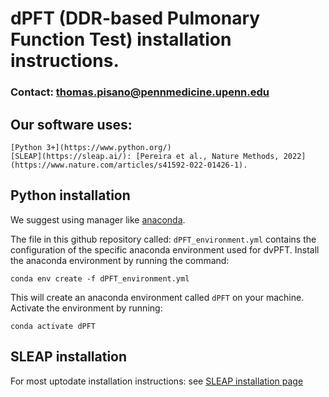 # dPFT (DDR-based Pulmonary Function Test) installation instructions.
### Contact: thomas.pisano@pennmedicine.upenn.edu


## Our software uses:
    [Python 3+](https://www.python.org/)
    [SLEAP](https://sleap.ai/): [Pereira et al., Nature Methods, 2022](https://www.nature.com/articles/s41592-022-01426-1).

## Python installation
We suggest using manager like [anaconda](https://www.anaconda.com/download/).

The file in this github repository called: `dPFT_environment.yml` contains the configuration of the specific anaconda environment used for dvPFT. Install the anaconda environment by running the command:
```
conda env create -f dPFT_environment.yml
```
This will create an anaconda environment called `dPFT` on your machine. Activate the environment by running:
```
conda activate dPFT
```

## SLEAP installation
For most uptodate installation instructions: see [SLEAP installation page](https://sleap.ai/installation.html)

